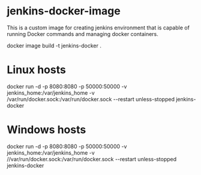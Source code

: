 # jenkins-docker-image
This is a custom image for creating jenkins environment that is capable of running Docker commands and managing docker containers.

docker image build -t jenkins-docker .

# Linux hosts
docker run -d -p 8080:8080 -p 50000:50000 -v jenkins_home:/var/jenkins_home -v /var/run/docker.sock:/var/run/docker.sock --restart unless-stopped jenkins-docker

# Windows hosts
docker run -d -p 8080:8080 -p 50000:50000 -v jenkins_home:/var/jenkins_home -v //var/run/docker.sock:/var/run/docker.sock --restart unless-stopped jenkins-docker
